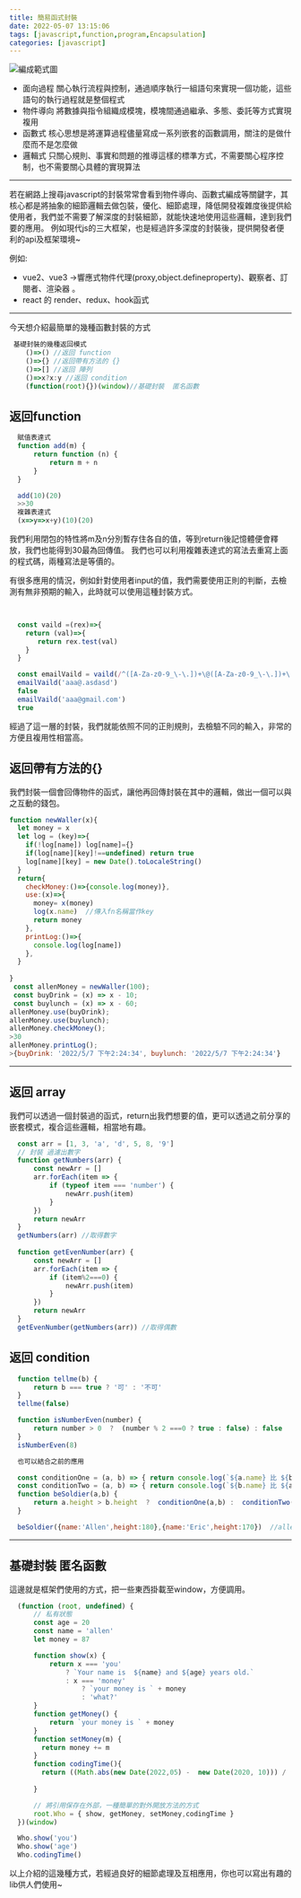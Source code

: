 ```yaml
---
title: 簡易函式封裝
date: 2022-05-07 13:15:06
tags: [javascript,function,program,Encapsulation]
categories: [javascript]
---
```


![編成範式圖](/images/fn/fn1.png)

- 面向過程 關心執行流程與控制，通過順序執行一組語句來實現一個功能，這些語句的執行過程就是整個程式
- 物件導向 將數據與指令組織成模塊，模塊間通過繼承、多態、委託等方式實現複用
- 函數式 核心思想是將運算過程儘量寫成一系列嵌套的函數調用，關注的是做什麼而不是怎麼做
- 邏輯式 只關心規則、事實和問題的推導這樣的標準方式，不需要關心程序控制，也不需要關心具體的實現算法

---
若在網路上搜尋javascript的封裝常常會看到物件導向、函數式編成等關鍵字，其核心都是將抽象的細節邏輯去做包裝，優化、細節處理，降低開發複雜度後提供給使用者，我們並不需要了解深度的封裝細節，就能快速地使用這些邏輯，達到我們要的應用。
例如現代js的三大框架，也是經過許多深度的封裝後，提供開發者便利的api及框架環境~

例如:

- vue2、vue3 ->響應式物件代理(proxy,object.defineproperty)、觀察者、訂閱者、渲染器 。
- react  的 render、redux、hook函式

---

今天想介紹最簡單的幾種函數封裝的方式

```javascript
 基礎封裝的幾種返回模式
    ()=>() //返回 function
    ()=>{} //返回帶有方法的 {}
    ()=>[] //返回 陣列
    ()=>x?x:y //返回 condition
    (function(root){})(window)//基礎封裝  匿名函數
```

## 返回function

```javascript
  賦值表達式
  function add(m) {
      return function (n) {
          return m + n
      }
  }

  add(10)(20)
  >>30
  複雜表達式
  (x=>y=>x+y)(10)(20)
```

我們利用閉包的特性將m及n分別暫存住各自的值，等到return後記憶體便會釋放，我們也能得到30最為回傳值。
我們也可以利用複雜表達式的寫法去重寫上面的程式碼，兩種寫法是等價的。

有很多應用的情況，例如針對使用者input的值，我們需要使用正則的判斷，去檢測有無非預期的輸入，此時就可以使用這種封裝方式。

```javascript

  
  const vaild =(rex)=>{
    return (val)=>{
       return rex.test(val) 
    }
  } 

  const emailVaild = vaild(/^([A-Za-z0-9_\-\.])+\@([A-Za-z0-9_\-\.])+\.([A-Za-z]{2,4})$/)
  emailVaild('aaa@.asdasd')
  false
  emailVaild('aaa@gmail.com')
  true
```

經過了這一層的封裝，我們就能依照不同的正則規則，去檢驗不同的輸入，非常的方便且複用性相當高。

## 返回帶有方法的{}

我們封裝一個會回傳物件的函式，讓他再回傳封裝在其中的邏輯，做出一個可以與之互動的錢包。

```javascript
function newWaller(x){
  let money = x 
  let log = (key)=>{
    if(!log[name]) log[name]={}
    if(log[name][key]!==undefined) return true
    log[name][key] = new Date().toLocaleString()
  }
  return{
    checkMoney:()=>{console.log(money)},
    use:(x)=>{
      money= x(money)
      log(x.name)  //傳入fn名稱當作key
      return money
    },
    printLog:()=>{
      console.log(log[name])
    },
  }
  
}
 const allenMoney = newWaller(100);
 const buyDrink = (x) => x - 10;
 const buylunch = (x) => x - 60;
allenMoney.use(buyDrink);
allenMoney.use(buylunch);
allenMoney.checkMoney();
>30
allenMoney.printLog();
>{buyDrink: '2022/5/7 下午2:24:34', buylunch: '2022/5/7 下午2:24:34'}
```

---

## 返回 array

我們可以透過一個封裝過的函式，return出我們想要的值，更可以透過之前分享的嵌套模式，複合這些邏輯，相當地有趣。

```javascript
  const arr = [1, 3, 'a', 'd', 5, 8, '9']
  // 封裝 過濾出數字
  function getNumbers(arr) {
      const newArr = []
      arr.forEach(item => {
          if (typeof item === 'number') {
              newArr.push(item)
          }
      })
      return newArr
  }
  getNumbers(arr) //取得數字
  
  function getEvenNumber(arr) {
      const newArr = []
      arr.forEach(item => {
          if (item%2===0) {
              newArr.push(item)
          }
      })
      return newArr
  }
  getEvenNumber(getNumbers(arr)) //取得偶數


```

## 返回 condition

```javascript
  function tellme(b) {
      return b === true ? '可' : '不可'
  }
  tellme(false)

  function isNumberEven(number) {
      return number > 0  ?  (number % 2 ===0 ? true : false) : false
  }
  isNumberEven(8)

  也可以結合之前的應用 

  const conditionOne = (a, b) => { return console.log(`${a.name} 比 ${b.name} 高${a.height-b.height}公分，他當兵`)}
  const conditionTwo = (a, b) => { return console.log(`${b.name} 比 ${a.name} 高 ${b.height-a.height}公分，他當兵`)}
  function beSoldier(a,b) {
      return a.height > b.height  ?  conditionOne(a,b) :  conditionTwo(a,b)
  }

  beSoldier({name:'Allen',height:180},{name:'Eric',height:170})  //allen 當兵去囉QQ

```

---

## 基礎封裝  匿名函數

這邊就是框架們使用的方式，把一些東西掛載至window，方便調用。

```javascript
  (function (root, undefined) {
      // 私有狀態
      const age = 20
      const name = 'allen'
      let money = 87

      function show(x) {
          return x === 'you'
              ? `Your name is  ${name} and ${age} years old.`
              : x === 'money'
                  ? `your money is ` + money
                  : 'what?'
      }
      function getMoney() {
          return `your money is ` + money
      }
      function setMoney(m) {
        return money += m
      }
      function codingTime(){
        return ((Math.abs(new Date(2022,05) -  new Date(2020, 10))) / (1000 * 60 * 60 * 24))+ '天'
  
      }

      // 將引用保存在外部，一種簡單的對外開放方法的方式
      root.Who = { show, getMoney, setMoney,codingTime }
  })(window)

  Who.show('you')
  Who.show('age')
  Who.codingTime()
```

以上介紹的這幾種方式，若經過良好的細節處理及互相應用，你也可以寫出有趣的lib供人們使用~
